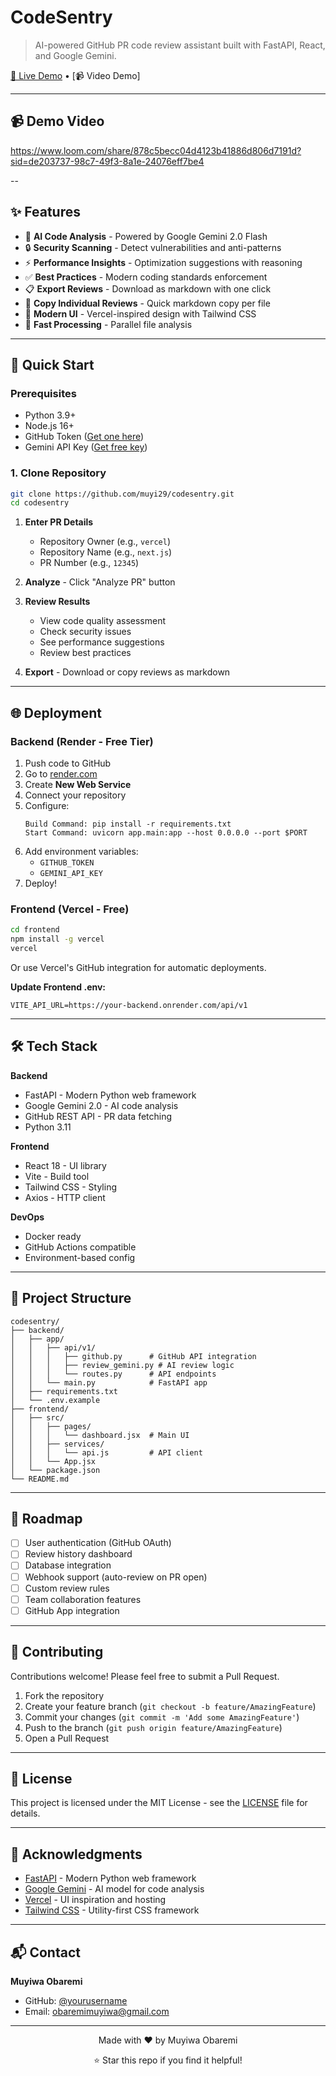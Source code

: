 # CodeSentry

> AI-powered GitHub PR code review assistant built with FastAPI, React, and Google Gemini.


[🚀 Live Demo](https://your-app.vercel.app) • [📹 Video Demo]

---

## 📹 Demo Video

https://www.loom.com/share/878c5becc04d4123b41886d806d7191d?sid=de203737-98c7-49f3-8a1e-24076eff7be4

--

## ✨ Features

- 🤖 **AI Code Analysis** - Powered by Google Gemini 2.0 Flash
- 🔒 **Security Scanning** - Detect vulnerabilities and anti-patterns
- ⚡ **Performance Insights** - Optimization suggestions with reasoning
- ✅ **Best Practices** - Modern coding standards enforcement
- 📋 **Export Reviews** - Download as markdown with one click
- 💾 **Copy Individual Reviews** - Quick markdown copy per file
- 🎨 **Modern UI** - Vercel-inspired design with Tailwind CSS
- 🚀 **Fast Processing** - Parallel file analysis

---

## 🚀 Quick Start

### Prerequisites

- Python 3.9+
- Node.js 16+
- GitHub Token ([Get one here](https://github.com/settings/tokens))
- Gemini API Key ([Get free key](https://aistudio.google.com/apikey))

### 1. Clone Repository

```bash
git clone https://github.com/muyi29/codesentry.git
cd codesentry
```


1. **Enter PR Details**
   - Repository Owner (e.g., `vercel`)
   - Repository Name (e.g., `next.js`)
   - PR Number (e.g., `12345`)

2. **Analyze** - Click "Analyze PR" button

3. **Review Results**
   - View code quality assessment
   - Check security issues
   - See performance suggestions
   - Review best practices

4. **Export** - Download or copy reviews as markdown

---

## 🌐 Deployment

### Backend (Render - Free Tier)

1. Push code to GitHub
2. Go to [render.com](https://render.com)
3. Create **New Web Service**
4. Connect your repository
5. Configure:
   ```
   Build Command: pip install -r requirements.txt
   Start Command: uvicorn app.main:app --host 0.0.0.0 --port $PORT
   ```
6. Add environment variables:
   - `GITHUB_TOKEN`
   - `GEMINI_API_KEY`
7. Deploy!

### Frontend (Vercel - Free)

```bash
cd frontend
npm install -g vercel
vercel
```

Or use Vercel's GitHub integration for automatic deployments.

**Update Frontend .env:**
```env
VITE_API_URL=https://your-backend.onrender.com/api/v1
```

---

## 🛠️ Tech Stack

**Backend**
- FastAPI - Modern Python web framework
- Google Gemini 2.0 - AI code analysis
- GitHub REST API - PR data fetching
- Python 3.11

**Frontend**
- React 18 - UI library
- Vite - Build tool
- Tailwind CSS - Styling
- Axios - HTTP client

**DevOps**
- Docker ready
- GitHub Actions compatible
- Environment-based config

---

## 📁 Project Structure

```
codesentry/
├── backend/
│   ├── app/
│   │   ├── api/v1/
│   │   │   ├── github.py      # GitHub API integration
│   │   │   ├── review_gemini.py # AI review logic
│   │   │   └── routes.py      # API endpoints
│   │   └── main.py            # FastAPI app
│   ├── requirements.txt
│   └── .env.example
├── frontend/
│   ├── src/
│   │   ├── pages/
│   │   │   └── dashboard.jsx  # Main UI
│   │   ├── services/
│   │   │   └── api.js         # API client
│   │   └── App.jsx
│   └── package.json
└── README.md
```

---

## 🎯 Roadmap

- [ ] User authentication (GitHub OAuth)
- [ ] Review history dashboard
- [ ] Database integration
- [ ] Webhook support (auto-review on PR open)
- [ ] Custom review rules
- [ ] Team collaboration features
- [ ] GitHub App integration

---

## 🤝 Contributing

Contributions welcome! Please feel free to submit a Pull Request.

1. Fork the repository
2. Create your feature branch (`git checkout -b feature/AmazingFeature`)
3. Commit your changes (`git commit -m 'Add some AmazingFeature'`)
4. Push to the branch (`git push origin feature/AmazingFeature`)
5. Open a Pull Request

---

## 📝 License

This project is licensed under the MIT License - see the [LICENSE](LICENSE) file for details.

---

## 🙏 Acknowledgments

- [FastAPI](https://fastapi.tiangolo.com/) - Modern Python web framework
- [Google Gemini](https://ai.google.dev/) - AI model for code analysis
- [Vercel](https://vercel.com/) - UI inspiration and hosting
- [Tailwind CSS](https://tailwindcss.com/) - Utility-first CSS framework

---

## 📬 Contact

**Muyiwa Obaremi**
- GitHub: [@yourusername](https://github.com/muyi29)
- Email: obaremimuyiwa@gmail.com

---

<div align="center">
  Made with ❤️ by Muyiwa Obaremi
  
  ⭐ Star this repo if you find it helpful!
</div>